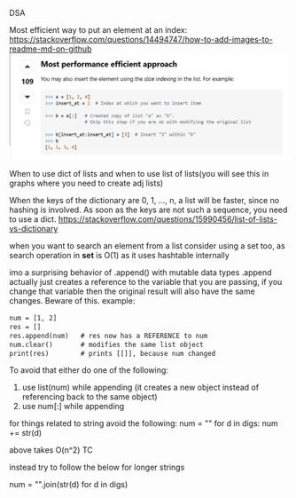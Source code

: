 DSA 

Most efficient way to put an element at an index:
https://stackoverflow.com/questions/14494747/how-to-add-images-to-readme-md-on-github
![alt text](images/image.png)

When to use dict of lists and when to use list of lists(you will see this in graphs where you need to create adj lists)

When the keys of the dictionary are 0, 1, ..., n, a list will be faster, since no hashing is involved. As soon as the keys are not such a sequence, you need to use a dict.
https://stackoverflow.com/questions/15990456/list-of-lists-vs-dictionary

when you want to search an element from a list consider using a set too, as search operation in **set** is O(1) as it uses hashtable internally

imo a surprising behavior of .append() with mutable data types
.append actually just creates a reference to the variable that you are passing, if you change that variable then the original result will also have the same changes. Beware of this.
example:
```
num = [1, 2]
res = []
res.append(num)   # res now has a REFERENCE to num
num.clear()       # modifies the same list object
print(res)        # prints [[]], because num changed 
```
To avoid that either do one of the following:
1. use list(num) while appending (it creates a new object instead of referencing back to the same object)
2. use num[:] while appending

for things related to string avoid the following:
num = ""
for d in digs:
    num += str(d)

above takes O(n^2) TC

instead try to follow the below for longer strings

num = "".join(str(d) for d in digs)